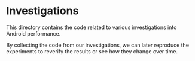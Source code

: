 # Investigations
This directory contains the code related to various investigations into
Android performance.

By collecting the code from our investigations, we can later reproduce the
experiments to reverify the results or see how they change over time.
